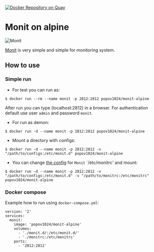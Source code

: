 [![Docker Repository on Quay](https://quay.io/repository/popov1024/monit-alpine-docker/status "Docker Repository on Quay")](https://quay.io/repository/popov1024/monit-alpine-docker)

# Monit on alpine

![Monit](https://mmonit.com/monit/img/logo.png "Monit logo")

[Monit][Monit] is very simple and simple for monitoring system.

## How to use
### Simple run
* For test you can run as:
```
$ docker run --rm --name monit -p 2812:2812 popov1024/monit-alpine
```

 After run you can type (localhost:2812) in a browser. For authentication default use user `admin` and password `monit`.

* For run as demon:
```
$ docker run -d --name monit -p 2812:2812 popov1024/monit-alpine
```

* Mount a directory with configs:
```
$ docker run -d --name monit -p 2812:2812 -v "/path/to/configs:/etc/monit.d" popov1024/monit-alpine
```

* You can change [the config](https://github.com/popov1024/monit-alpine-docker/blob/master/monitrc) for `Monit` `/etc/monitrc' and mount:
```
$ docker run -d --name monit -p 2812:2812 -v "/path/to/configs:/etc/monit.d" -v "/path/to/monitrc:/etc/monitrc" popov1024/monit-alpine
```

### Docker compose
Example how to run using `docker-compose.yml`:
```
version: '2'
services:
  monit:
    image: 'popov1024/monit-alpine'
    volumes:
      - './monit.d/:/etc/monit.d/'
      - './monitrc:/etc/monitrc'
    ports:
      - '2812:2812'
```

[Monit]: https://mmonit.com/monit/ "official site"
